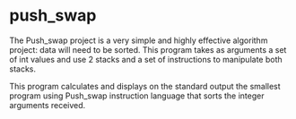 # push_swap

The Push_swap project is a very simple and highly effective algorithm project: data will need to be sorted. This program takes as arguments a set of int values and use 2 stacks and a set of instructions to manipulate both stacks.

This program calculates and displays on the standard output the smallest program using Push_swap instruction language that sorts the integer arguments received.

